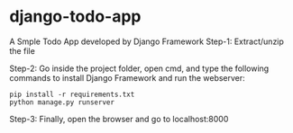 # django-todo-app
A Smple Todo App developed by Django Framework
Step-1: Extract/unzip the file

Step-2: Go inside the project folder, open cmd, and type the following commands to install Django Framework and run the webserver:

    pip install -r requirements.txt
    python manage.py runserver

Step-3: Finally, open the browser and go to localhost:8000 
